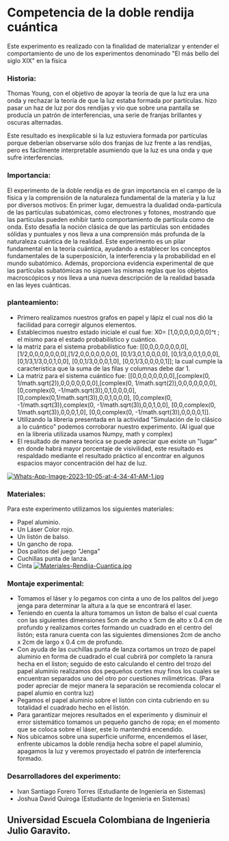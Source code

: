 # Competencia de la doble rendija cuántica
Este experimento es realizado con la finalidad de materializar y entender el comportamiento de uno de los experimentos denominado "El más bello del siglo XIX" en la física
### Historia:
Thomas Young, con el objetivo de apoyar la teoría de que la luz era una onda y rechazar la teoría de que la luz estaba formada por partículas.
hizo pasar un haz de luz por dos rendijas y vio que sobre una pantalla se producía un patrón de interferencias, una serie de franjas brillantes y oscuras alternadas.

Este resultado es inexplicable si la luz estuviera formada por partículas porque deberían observarse sólo dos franjas de luz frente a las rendijas, pero es fácilmente interpretable asumiendo que la luz es una onda y que sufre interferencias.


### Importancia:
El experimento de la doble rendija es de gran importancia en el campo de la física y la comprensión de la naturaleza fundamental de la materia y la luz por diversos motivos:
En primer lugar, demuestra la dualidad onda-partícula de las partículas subatómicas, como electrones y fotones, mostrando que las partículas pueden exhibir tanto comportamiento de partícula como de onda. Esto desafía la noción clásica de que las partículas son entidades sólidas y puntuales y nos lleva a una comprensión más profunda de la naturaleza cuántica de la realidad.
Este experimento es un pilar fundamental en la teoría cuántica, ayudando a establecer los conceptos fundamentales de la superposición, la interferencia y la probabilidad en el mundo subatómico. Además, proporciona evidencia experimental de que las partículas subatómicas no siguen las mismas reglas que los objetos macroscópicos y nos lleva a una nueva descripción de la realidad basada en las leyes cuánticas.

### planteamiento:
- Primero realizamos nuestros grafos en papel y lápiz el cual nos dió la facilidad para corregir algunos elementos.
- Establecimos nuestro estado iniciale el cual fue: X0= [1,0,0,0,0,0,0,0]^t ; el mismo para el estado probabilístico y cuántico.
- la matriz para el sistema probabilístico fue: [[0,0,0,0,0,0,0,0],[1/2,0,0,0,0,0,0,0],[1/2,0,0,0,0,0,0,0], [0,1/3,0,1,0,0,0,0], [0,1/3,0,0,1,0,0,0], [0,1/3,1/3,0,0,1,0,0], [0,0,1/3,0,0,0,1,0], [0,0,1/3,0,0,0,0,1]]; la cual cumple la caracteristica que la suma de las filas y columnas debe dar 1.
- La matriz para el sistema cuántico fue: [[0,0,0,0,0,0,0,0],[complex(0, 1/math.sqrt(2)),0,0,0,0,0,0,0],[complex(0, 1/math.sqrt(2)),0,0,0,0,0,0,0], [0,complex(0, -1/math.sqrt(3)),0,1,0,0,0,0], [0,complex(0,1/math.sqrt(3)),0,0,1,0,0,0], [0,complex(0, -1/math.sqrt(3)),complex(0, -1/math.sqrt(3)),0,0,1,0,0], [0,0,complex(0, 1/math.sqrt(3)),0,0,0,1,0], [0,0,complex(0, -1/math.sqrt(3)),0,0,0,0,1]].
- Utilizando la libreria presentada en la actividad "Simulación de lo clásico a lo cuántico" podemos corroborar nuestro experimento.
  (Al igual que en la libreria utilizada usamos Numpy, math y complex)
- El resultado de manera teorica se puede apreciar que existe un "lugar" en donde habrá mayor porcentaje de visivilidad, este resultado es respaldado mediante el resultado práctico al encontrar en algunos espacios mayor concentración del haz de luz.

[![Whats-App-Image-2023-10-05-at-4-34-41-AM-1.jpg](https://i.postimg.cc/qq83SbqD/Whats-App-Image-2023-10-05-at-4-34-41-AM-1.jpg)](https://postimg.cc/bSwr2RQ1)

### Materiales:
Para este experimento utilizamos los siguientes materiales:
- Papel aluminio.
- Un Láser Color rojo.
- Un listón de balso.
- Un gancho de ropa.
- Dos palitos del juego "Jenga"
- Cuchillas punta de lanza.
- Cinta
[![Materiales-Rendija-Cuantica.jpg](https://i.postimg.cc/QtcCdBDH/Materiales-Rendija-Cuantica.jpg)](https://postimg.cc/5YNbP26V)


### Montaje experimental:
- Tomamos el láser y lo pegamos con cinta a uno de los palitos del juego jenga para determinar la altura a la que se encontrará el laser.
- Teniendo en cuenta la altura tomamos un liston de balso el cual cuenta con las siguientes dimensiones 5cm de ancho x 5cm de alto x 0.4 cm de profundo y realizamos cortes formando un cuadrado en el centro del listón; esta ranura cuenta con las siguientes dimensiones 2cm de ancho x 2cm de largo x 0.4 cm de profundo.
- Con ayuda de las cuchillas punta de lanza cortamos un trozo de papel aluminio en forma de cuadrado el cual cubrirá por completo la ranura hecha en el liston; seguido de esto calculando el centro del trozo del papel aluminio realizamos dos pequeños cortes muy finos los cuales se encuentran separados uno del otro por cuestiones milimétricas.
  (Para poder apreciar de mejor manera la separación se recomienda colocar el papel alumio en contra luz)
- Pegamos el papel aluminio sobre el listón con cinta cubriendo en su totalidad el cuadrado hecho en el listón.
- Para garantizar mejores resultados en el experimento y disminuir el error sistemático tomamos un pequeño gancho de ropa; en el momento que se coloca sobre el láser, este lo mantendrá encendido.
- Nos ubicamos sobre una superficie uniforme, encendemos el láser, enfrente ubicamos la doble rendija hecha sobre el papel aluminio, apagamos la luz y veremos proyectado el patrón de interferencia formado.

### Desarrolladores del experimento:
- Ivan Santiago Forero Torres (Estudiante de Ingenieria en Sistemas)
- Joshua David Quiroga (Estudiante de Ingenieria en Sistemas)

## Universidad Escuela Colombiana de Ingenieria Julio Garavito.
